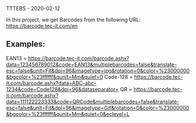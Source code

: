 TTTEBS - 2020-02-12

In this project, we get Barcodes from the following URL:
https://barcode.tec-it.com/en


Examples:
----------
EAN13    = https://barcode.tec-it.com/barcode.ashx?data=123456789012&code=EAN13&multiplebarcodes=false&translate-esc=false&unit=Fit&dpi=96&imagetype=jpg&rotation=0&color=%23000000&bgcolor=%23ffffff&qunit=Mm&quiet=0
Code-128 = https://barcode.tec-it.com/barcode.ashx?data=ABC-abc-1234&code=Code128&dpi=96&dataseparator=
QR       = https://barcode.tec-it.com/barcode.ashx?data=111122223333&code=QRCode&multiplebarcodes=false&translate-esc=false&unit=Fit&dpi=96&imagetype=Gif&rotation=0&color=%23000000&bgcolor=%23ffffff&qunit=Mm&quiet=0&eclevel=L